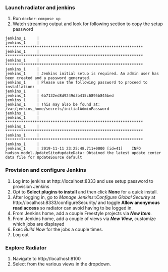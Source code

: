 ### Launch radiator and jenkins
1. Run `docker-compose up`
2. Watch streaming output and look for following section to copy the setup password

``` 
jenkins_1     | 
jenkins_1     | *************************************************************
jenkins_1     | *************************************************************
jenkins_1     | *************************************************************
jenkins_1     | 
jenkins_1     | Jenkins initial setup is required. An admin user has been created and a password generated.
jenkins_1     | Please use the following password to proceed to installation:
jenkins_1     | 
jenkins_1     | 6b7132ed8d9249d3b415c6895b845bed
jenkins_1     | 
jenkins_1     | This may also be found at: /var/jenkins_home/secrets/initialAdminPassword
jenkins_1     | 
jenkins_1     | *************************************************************
jenkins_1     | *************************************************************
jenkins_1     | *************************************************************
jenkins_1     | 
jenkins_1     | 2019-11-11 23:25:48.711+0000 [id=41]    INFO    hudson.model.UpdateSite#updateData: Obtained the latest update center data file for UpdateSource default
```

### Provision and configure Jenkins
1. Log into jenkins at http://localhost:8333 and use setup password to provision Jenkins
2. Opt to **Select plugins to install** and then click **None** for a quick install.
3. After logging in, go to *Manage Jenkins::Configure Global Security* at http://localhost:8333/configureSecurity/ and toggle **Allow anonymous read access** so radiator can avoid having to be logged in.
4. From Jenkins home, add a couple Freestyle projects via ***New Item***.
5. From Jenkins home, add a couple of views via ***New View***, customize which jobs are displayed
6. Exec *Build Now* for the jobs a couple times.
5. Log out

### Explore Radiator
1. Navigate to http://localhost:8100
2. Select from the various views in the dropdown.
